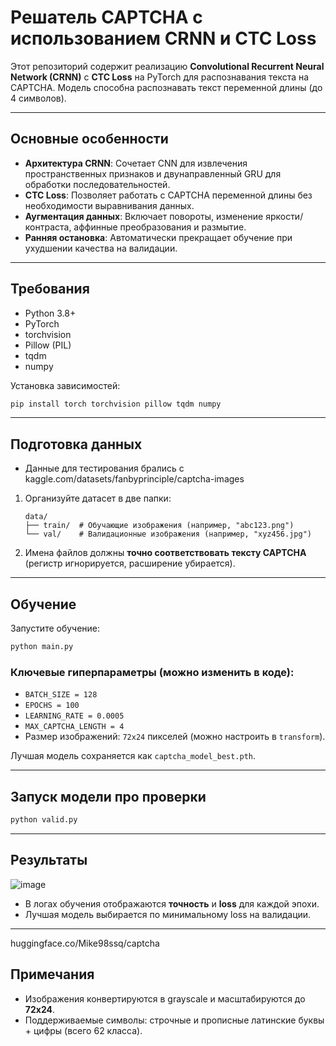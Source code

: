 # Решатель CAPTCHA с использованием CRNN и CTC Loss

Этот репозиторий содержит реализацию **Convolutional Recurrent Neural Network (CRNN)** с **CTC Loss** на PyTorch для распознавания текста на CAPTCHA. Модель способна распознавать текст переменной длины (до 4 символов).

---

## Основные особенности
- **Архитектура CRNN**: Сочетает CNN для извлечения пространственных признаков и двунаправленный GRU для обработки последовательностей.
- **CTC Loss**: Позволяет работать с CAPTCHA переменной длины без необходимости выравнивания данных.
- **Аугментация данных**: Включает повороты, изменение яркости/контраста, аффинные преобразования и размытие.
- **Ранняя остановка**: Автоматически прекращает обучение при ухудшении качества на валидации.

---

## Требования
- Python 3.8+
- PyTorch
- torchvision
- Pillow (PIL)
- tqdm
- numpy

Установка зависимостей:
```bash
pip install torch torchvision pillow tqdm numpy
```

---

## Подготовка данных
- Данные для тестирования брались с kaggle.com/datasets/fanbyprinciple/captcha-images
1. Организуйте датасет в две папки:
   ```
   data/
   ├── train/  # Обучающие изображения (например, "abc123.png")
   └── val/    # Валидационные изображения (например, "xyz456.jpg")
   ```
2. Имена файлов должны **точно соответствовать тексту CAPTCHA** (регистр игнорируется, расширение убирается).

---

## Обучение
Запустите обучение:
```bash
python main.py
```

### Ключевые гиперпараметры (можно изменить в коде):
- `BATCH_SIZE = 128`
- `EPOCHS = 100`
- `LEARNING_RATE = 0.0005`
- `MAX_CAPTCHA_LENGTH = 4`
- Размер изображений: `72x24` пикселей (можно настроить в `transform`).

Лучшая модель сохраняется как `captcha_model_best.pth`.

---
## Запуск модели про проверки

```bash
python valid.py
```

---
## Результаты

![image](https://github.com/user-attachments/assets/559fd8c1-eae0-4c3b-bc3f-f40680ff359b)

- В логах обучения отображаются **точность** и **loss** для каждой эпохи.
- Лучшая модель выбирается по минимальному loss на валидации.
---
huggingface.co/Mike98ssq/captcha

## Примечания
- Изображения конвертируются в grayscale и масштабируются до **72x24**.
- Поддерживаемые символы: строчные и прописные латинские буквы + цифры (всего 62 класса).
